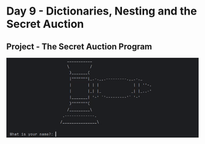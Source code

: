 # Day 9 - Dictionaries, Nesting and the Secret Auction

## Project - The Secret Auction Program
![Secret Auction Video](secret_auction.gif)